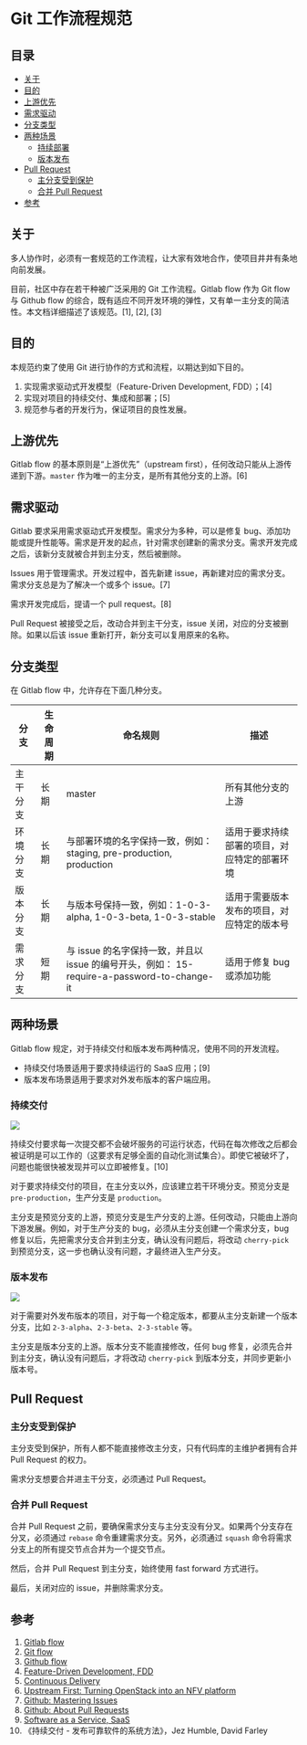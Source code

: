 # Git 工作流程规范

## 目录

* [关于](#关于)
* [目的](#目的)
* [上游优先](#上游优先)
* [需求驱动](#需求驱动)
* [分支类型](#分支类型)
* [两种场景](#两种场景)
  * [持续部署](#持续部署)
  * [版本发布](#版本发布)
* [Pull Request](#pull-request)
  * [主分支受到保护](#主分支受到保护)
  * [合并 Pull  Request](#合并-pull-request)
* [参考](#参考)

## 关于

多人协作时，必须有一套规范的工作流程，让大家有效地合作，使项目井井有条地向前发展。

目前，社区中存在若干种被广泛采用的 Git 工作流程。Gitlab flow 作为 Git flow 与 Github flow 的综合，既有适应不同开发环境的弹性，又有单一主分支的简洁性。本文档详细描述了该规范。[1], [2], [3]

## 目的

本规范约束了使用 Git 进行协作的方式和流程，以期达到如下目的。

1. 实现需求驱动式开发模型（Feature-Driven Development, FDD）；[4]
2. 实现对项目的持续交付、集成和部署；[5]
3. 规范参与者的开发行为，保证项目的良性发展。

## 上游优先

Gitlab flow 的基本原则是“上游优先”（upstream first），任何改动只能从上游传递到下游。`master` 作为唯一的主分支，是所有其他分支的上游。[6]

## 需求驱动

Gitlab 要求采用需求驱动式开发模型。需求分为多种，可以是修复 bug、添加功能或提升性能等。需求是开发的起点，针对需求创建新的需求分支。需求开发完成之后，该新分支就被合并到主分支，然后被删除。

Issues 用于管理需求。开发过程中，首先新建 issue，再新建对应的需求分支。需求分支总是为了解决一个或多个 issue。[7]

需求开发完成后，提请一个 pull request。[8]

Pull Request 被接受之后，改动合并到主干分支，issue 关闭，对应的分支被删除。如果以后该 issue 重新打开，新分支可以复用原来的名称。

## 分支类型

在 Gitlab flow 中，允许存在下面几种分支。

| 分支   | 生命周期 | 命名规则                                     | 描述                     |
| ---- | ---- | ---------------------------------------- | ---------------------- |
| 主干分支 | 长期   | master                                   | 所有其他分支的上游              |
| 环境分支 | 长期   | 与部署环境的名字保持一致，例如：staging, pre-production, production | 适用于要求持续部署的项目，对应特定的部署环境 |
| 版本分支 | 长期   | 与版本号保持一致，例如：1-0-3-alpha, 1-0-3-beta, 1-0-3-stable | 适用于需要版本发布的项目，对应特定的版本号  |
| 需求分支 | 短期   | 与 issue 的名字保持一致，并且以 issue 的编号开头，例如： 15-require-a-password-to-change-it | 适用于修复 bug 或添加功能        |

## 两种场景

Gitlab flow 规定，对于持续交付和版本发布两种情况，使用不同的开发流程。

* 持续交付场景适用于要求持续运行的 SaaS 应用；[9]
* 版本发布场景适用于要求对外发布版本的客户端应用。

### 持续交付

![](gitlab_flow_environment_branches.png)

持续交付要求每一次提交都不会破坏服务的可运行状态，代码在每次修改之后都会被证明是可以工作的（这要求有足够全面的自动化测试集合）。即使它被破坏了，问题也能很快被发现并可以立即被修复。[10]

对于要求持续交付的项目，在主分支以外，应该建立若干环境分支。预览分支是 `pre-production`，生产分支是 `production`。

主分支是预览分支的上游，预览分支是生产分支的上游。任何改动，只能由上游向下游发展。例如，对于生产分支的 bug，必须从主分支创建一个需求分支，bug 修复以后，先把需求分支合并到主分支，确认没有问题后，将改动 `cherry-pick` 到预览分支，这一步也确认没有问题，才最终进入生产分支。

### 版本发布

![](gitlab_flow_release_branches.png)

对于需要对外发布版本的项目，对于每一个稳定版本，都要从主分支新建一个版本分支，比如 `2-3-alpha`、`2-3-beta`、`2-3-stable` 等。

主分支是版本分支的上游。版本分支不能直接修改，任何 bug 修复，必须先合并到主分支，确认没有问题后，才将改动 `cherry-pick` 到版本分支，并同步更新小版本号。

## Pull Request

### 主分支受到保护

主分支受到保护，所有人都不能直接修改主分支，只有代码库的主维护者拥有合并 Pull Request 的权力。

需求分支想要合并进主干分支，必须通过 Pull Request。

### 合并 Pull Request

合并 Pull Request 之前，要确保需求分支与主分支没有分叉。如果两个分支存在分叉，必须通过 `rebase` 命令重建需求分支。另外，必须通过 `squash` 命令将需求分支上的所有提交节点合并为一个提交节点。

然后，合并 Pull Request 到主分支，始终使用 fast forward 方式进行。

最后，关闭对应的 issue，并删除需求分支。

## 参考

1. [Gitlab flow](https://docs.gitlab.com/ee/workflow/gitlab_flow.html)
2. [Git flow](http://nvie.com/posts/a-successful-git-branching-model/)
3. [Github flow](https://guides.github.com/introduction/flow/)
4. [Feature-Driven Development, FDD](https://en.wikipedia.org/wiki/Feature-driven_development)
5. [Continuous Delivery](http://martinfowler.com/bliki/ContinuousDelivery.html)
6. [Upstream First: Turning OpenStack into an NFV platform](https://community.redhat.com/blog/2015/03/upstream-first-turning-openstack-into-an-nfv-platform/)
7. [Github: Mastering Issues](https://guides.github.com/features/issues/)
8. [Github: About Pull Requests](https://help.github.com/articles/about-pull-requests/)
9. [Software as a Service, SaaS](https://en.wikipedia.org/wiki/Software_as_a_service?oldformat=true)
10. 《持续交付 - 发布可靠软件的系统方法》，Jez Humble, David Farley

